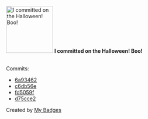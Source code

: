 <img src="https://my-badges.github.io/my-badges/spooky-commit.png" alt="I committed on the Halloween! Boo!" title="I committed on the Halloween! Boo!" width="128">
<strong>I committed on the Halloween! Boo!</strong>
<br><br>

Commits:

- <a href="https://github.com/prinzpiuz/MSM/commit/6a9346225dbc4f6fa2550254e9ade6ee13b1c8fe">6a93462</a>
- <a href="https://github.com/prinzpiuz/MSM/commit/c6db56e13745fafae01b4303b3648e99443f37b0">c6db56e</a>
- <a href="https://github.com/prinzpiuz/MSM/commit/fd5059fc0f4a480a60cf720e27f41c1020d16f04">fd5059f</a>
- <a href="https://github.com/prinzpiuz/MSM/commit/d75cce23d92d695585f2d5b03d3187e51f8f0175">d75cce2</a>


Created by <a href="https://github.com/my-badges/my-badges">My Badges</a>